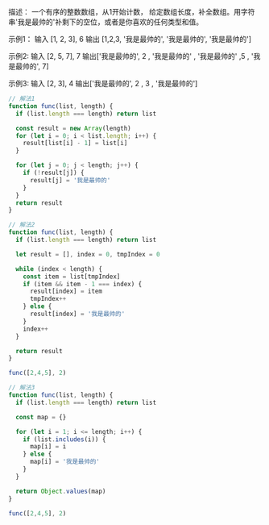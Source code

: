 描述：
一个有序的整数数组，从1开始计数， 给定数组长度，补全数组。用字符串'我是最帅的'补剩下的空位，或者是你喜欢的任何类型和值。

示例1：
输入 [1, 2, 3], 6 输出 [1,2,3, '我是最帅的', '我是最帅的', '我是最帅的']

示例2:
输入 [2, 5, 7], 7 输出['我是最帅的', 2 , '我是最帅的' , '我是最帅的' ,5 , '我是最帅的', 7]

示例3:
输入 [2, 3], 4 输出['我是最帅的', 2 , 3 , '我是最帅的']


```js
// 解法1
function func(list, length) {
  if (list.length === length) return list

  const result = new Array(length)
  for (let i = 0; i < list.length; i++) {
    result[list[i] - 1] = list[i]
  }

  for (let j = 0; j < length; j++) {
    if (!result[j]) {
      result[j] = '我是最帅的'
    }
  }
  return result
}

// 解法2
function func(list, length) {
  if (list.length === length) return list

  let result = [], index = 0, tmpIndex = 0

  while (index < length) {
    const item = list[tmpIndex]
    if (item && item - 1 === index) {
      result[index] = item
      tmpIndex++
    } else {
      result[index] = '我是最帅的'
    }
    index++
  }

  return result
}

func([2,4,5], 2)

// 解法3
function func(list, length) {
  if (list.length === length) return list

  const map = {}

  for (let i = 1; i <= length; i++) {
    if (list.includes(i)) {
      map[i] = i
    } else {
      map[i] = '我是最帅的'
    }
  }

  return Object.values(map)
}

func([2,4,5], 2)

```

